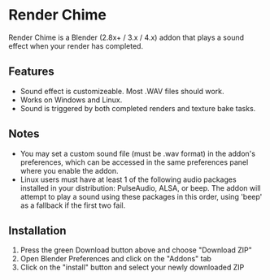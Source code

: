 # Render Chime
Render Chime is a Blender (2.8x+ / 3.x / 4.x) addon that plays a sound effect when your render has completed.

## Features
- Sound effect is customizeable. Most .WAV files should work.
- Works on Windows and Linux.
- Sound is triggered by both completed renders and texture bake tasks.

## Notes
- You may set a custom sound file (must be .wav format) in the addon's preferences, which can be accessed in the same preferences panel where you enable the addon.
- Linux users must have at least 1 of the following audio packages installed in your distribution: PulseAudio, ALSA, or beep. The addon will attempt to play a sound using these packages in this order, using 'beep' as a fallback if the first two fail.

## Installation
1. Press the green Download button above and choose "Download ZIP"
2. Open Blender Preferences and click on the "Addons" tab
3. Click on the "install" button and select your newly downloaded ZIP

